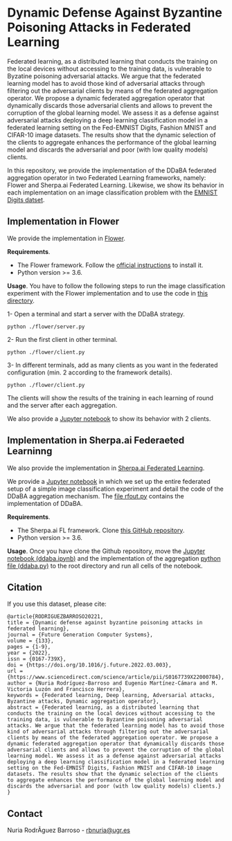 # Dynamic Defense Against Byzantine Poisoning Attacks in Federated Learning

Federated learning, as a distributed learning that conducts the training on the local devices without accessing to the training data, is vulnerable to Byzatine poisoning adversarial attacks.  We argue that the federated learning model has to avoid those kind of adversarial attacks through filtering out the adversarial clients by means of the federated aggregation operator. We propose a dynamic federated aggregation operator that dynamically discards those adversarial clients and allows to prevent the corruption of the global learning model. We assess it as a defense against adversarial attacks deploying a deep learning classification model in a federated learning setting on the Fed-EMNIST Digits, Fashion MNIST and CIFAR-10 image datasets. The results show that the dynamic selection of the clients to aggregate enhances the performance of the global learning model and discards the adversarial and poor (with low quality models) clients.

In this repository, we provide the implementation of the DDaBA federated aggregation operator in two Federated Learning frameworks, namely: Flower and Sherpa.ai Federated Learning.  Likewise, we show its behavior in each implementation on an image classification problem with the [ EMNIST Digits datset](https://www.nist.gov/itl/products-and-services/emnist-dataset).


## Implementation in Flower

We provide the implementation in  [Flower](https://flower.dev/).

**Requirements**. 

* The Flower framework. Follow the [official instructions](https://flower.dev/docs/installation.html) to install it.
* Python version >= 3.6.

**Usage**. You have to follow the following steps to run the image classification experiment with the Flower implementation and to use the code in [this directory](./flower/).

1- Open a terminal and start a server with the DDaBA strategy.

```
python ./flower/server.py
```

2- Run the first client in other terminal.

```
python ./flower/client.py
```

3- In different terminals, add as many clients as you want in the federated configuration (min. 2 according to the framework details).

```
python ./flower/client.py
```

The clients will show the results of the training in each learning of round and the server after each aggregation.

We also provide a [Jupyter notebook](./flower/ddaba.ipynb) to show its behavior with 2 clients.

## Implementation in Sherpa.ai Federaeted Learninng

We also provide the implementation in [Sherpa.ai Federated Learning](https://github.com/rbnuria/Sherpa.ai-Federated-Learning-Framework.git).

We provide a [Jupyter notebook](./shfl/ddaba.ipynb) in which we set up the entire federated setup of a simple image classification experiment and detail the code of the DDaBA aggregation mechanism. The [file rfout.py](./shfl/ddaba.py) contains the implementation of DDaBA.

**Requirements**. 

* The Sherpa.ai FL framework. Clone [this GitHub repository](https://github.com/rbnuria/Sherpa.ai-Federated-Learning-Framework.git).
* Python version >= 3.6.

**Usage**. Once you have clone the Github repository, move the [Jupyter notebook (ddaba.ipynb)](./shfl/ddaba.ipynb) and the implementation of the aggregation [python file (ddaba.py)](./shfl/ddaba.py) to the root directory and run all cells of the notebook.

## Citation
If you use this dataset, please cite:

```
@article{RODRIGUEZBARROSO20221,
title = {Dynamic defense against byzantine poisoning attacks in federated learning},
journal = {Future Generation Computer Systems},
volume = {133},
pages = {1-9},
year = {2022},
issn = {0167-739X},
doi = {https://doi.org/10.1016/j.future.2022.03.003},
url = {https://www.sciencedirect.com/science/article/pii/S0167739X22000784},
author = {Nuria Rodríguez-Barroso and Eugenio Martínez-Cámara and M. Victoria Luzón and Francisco Herrera},
keywords = {Federated learning, Deep learning, Adversarial attacks, Byzantine attacks, Dynamic aggregation operator},
abstract = {Federated learning, as a distributed learning that conducts the training on the local devices without accessing to the training data, is vulnerable to Byzantine poisoning adversarial attacks. We argue that the federated learning model has to avoid those kind of adversarial attacks through filtering out the adversarial clients by means of the federated aggregation operator. We propose a dynamic federated aggregation operator that dynamically discards those adversarial clients and allows to prevent the corruption of the global learning model. We assess it as a defense against adversarial attacks deploying a deep learning classification model in a federated learning setting on the Fed-EMNIST Digits, Fashion MNIST and CIFAR-10 image datasets. The results show that the dynamic selection of the clients to aggregate enhances the performance of the global learning model and discards the adversarial and poor (with low quality models) clients.}
}
```


## Contact
Nuria RodrÃ­guez Barroso - rbnuria@ugr.es
